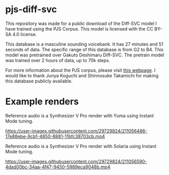 # pjs-diff-svc
  This repository was made for a public download of the Diff-SVC model I have trained using the PJS Corpus. This model is licensed with the CC BY-SA 4.0 license.

  This database is a masculine sounding voicebank. It has 27 minutes and 51 seconds of data. The specific range of this database is from G2 to B4. This model was pretrained over Gakuto Deshimaru Diff-SVC. The pretrain model was trained over 2 hours of data, up to 70k steps.

  For more information about the PJS corpus, please visit [this webpage](https://sites.google.com/site/shinnosuketakamichi/research-topics/pjs_corpus?authuser=0). I would like to thank Junya Koguchi and Shinnosuke Takamichi for making this database publicly available.

# Example renders

Reference audio is a Synthesizer V Pro render with Yuma using Instant Mode tuning.

https://user-images.githubusercontent.com/29729824/211056486-17e88ebe-9cb1-4850-8881-11bfc38703cb.mp4

Reference audio is a Synthesizer V Pro render with Solaria using Instant Mode tuning.

https://user-images.githubusercontent.com/29729824/211056590-4dad00bc-34aa-4f47-9450-5989eca9048b.mp4
